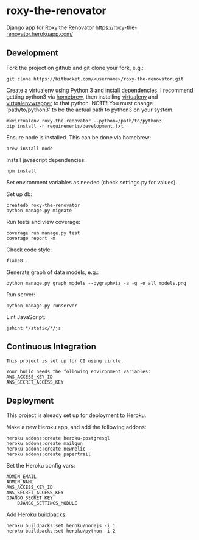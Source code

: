 # roxy-the-renovator

Django app for Roxy the Renovator
https://roxy-the-renovator.herokuapp.com/

Development
-----------

Fork the project on github and git clone your fork, e.g.:

    git clone https://bitbucket.com/<username>/roxy-the-renovator.git

Create a virtualenv using Python 3 and install dependencies. I recommend getting python3 via [homebrew](http://brew.sh/), then installing [virtualenv](https://virtualenv.pypa.io/en/latest/installation.html) and [virtualenvwrapper](https://virtualenvwrapper.readthedocs.org/en/latest/install.html#basic-installation) to that python. NOTE! You must change 'path/to/python3'
to be the actual path to python3 on your system.

    mkvirtualenv roxy-the-renovator --python=/path/to/python3
    pip install -r requirements/development.txt
    
Ensure node is installed. This can be done via homebrew:

    brew install node
    
Install javascript dependencies:

    npm install

Set environment variables as needed (check settings.py for values).

Set up db:

    createdb roxy-the-renovator
    python manage.py migrate

Run tests and view coverage:

    coverage run manage.py test
    coverage report -m

Check code style:

    flake8 .
    
Generate graph of data models, e.g.:

    python manage.py graph_models --pygraphviz -a -g -o all_models.png

Run server:

    python manage.py runserver

Lint JavaScript:

    jshint */static/*/js
    
    
Continuous Integration
----------------------
    
    This project is set up for CI using circle.
    
    Your build needs the following environment variables:
    AWS_ACCESS_KEY_ID
    AWS_SECRET_ACCESS_KEY
    
    
Deployment
----------

This project is already set up for deployment to Heroku.

Make a new Heroku app, and add the following addons:
    
    heroku addons:create heroku-postgresql
    heroku addons:create mailgun
    heroku addons:create newrelic
    heroku addons:create papertrail
    
Set the Heroku config vars:

    ADMIN_EMAIL
    ADMIN_NAME
    AWS_ACCESS_KEY_ID
    AWS_SECRET_ACCESS_KEY
    DJANGO_SECRET_KEY
		DJANGO_SETTINGS_MODULE

Add Heroku buildpacks:

    heroku buildpacks:set heroku/nodejs -i 1
    heroku buildpacks:set heroku/python -i 2
